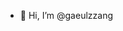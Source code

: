 - 👋 Hi, I’m @gaeulzzang

<!---
gaeulzzang/gaeulzzang is a ✨ special ✨ repository because its `README.md` (this file) appears on your GitHub profile.
You can click the Preview link to take a look at your changes.
--->
